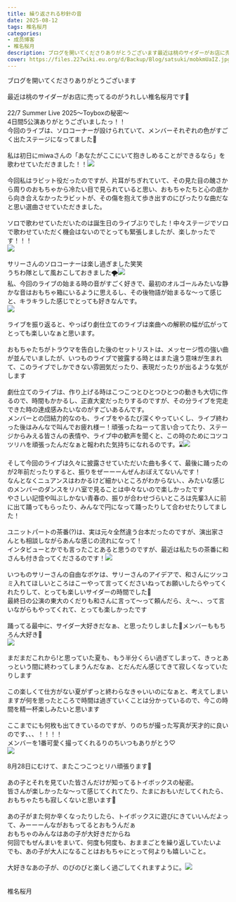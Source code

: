 ```yaml
---
title: 繰り返される秒針の音
date: 2025-08-12
tags: 椎名桜月
categories: 
- 成员博客
- 椎名桜月
description: ブログを開いてくださりありがとうございます最近は桃のサイダーがお店に売ってるのがうれしい椎名桜月です🍑22/7 Summer Live 2025〜Toyboxの秘密〜4日間5公演ありがとうございましたっ！！今回のライブは、ソロ...
cover: https://files.227wiki.eu.org/d/Backup/Blog/satsuki/mobkmUaIZ.jpg 
---
```

<div class="blog_detail__main">
<p>ブログを開いてくださりありがとうございます<br/><br/>最近は桃のサイダーがお店に売ってるのがうれしい椎名桜月です🍑<br/><br/>22/7 Summer Live 2025〜Toyboxの秘密〜<br/>4日間5公演ありがとうございましたっ！！<br/>今回のライブは、ソロコーナーが設けられていて、メンバーそれぞれの色がすごく出たステージになってました💙<br/><br/>私は初日にmiwaさんの「あなたがここにいて抱きしめることができるなら」を歌わせていただきました！！<img src="https://files.227wiki.eu.org/d/Backup/Blog/satsuki/mobkmUaIZ.jpg"><br/><br/>今回私はラビット役だったのですが、片耳がちぎれていて、その見た目の醜さから周りのおもちゃから冷たい目で見られていると思い、おもちゃたちと心の底から向き合えなかったラビットが、その傷を抱えて歩き出すのにぴったりな曲だなと思い選曲させていただきました。<br/><br/>ソロで歌わせていただいたのは誕生日のライブぶりでした！中々ステージでソロで歌わせていただく機会はないのでとっても緊張しましたが、楽しかったです！！！<br/><img src="https://files.227wiki.eu.org/d/Backup/Blog/satsuki/mobUcmHEj.jpg"><br/><br/>サリーさんのソロコーナーは楽し過ぎました笑笑<br/>うちわ隊として風おこしておきました🌪️<img src="https://files.227wiki.eu.org/d/Backup/Blog/satsuki/mob7EfVfT.jpg"><br/>私、今回のライブの始まる時の音がすごく好きで、最初のオルゴールみたいな静かな音はおもちゃ箱にいるように思えるし、その後物語が始まるな〜って感じと、キラキラした感じでとっても好きなんです。<br/><img src="https://files.227wiki.eu.org/d/Backup/Blog/satsuki/mobRoQZQL.jpg"><br/><br/>ライブを振り返ると、やっぱり劇仕立てのライブは楽曲への解釈の幅が広がってとっても楽しいなぁと思います。<br/><br/>おもちゃたちがトラウマを告白した後のセットリストは、メッセージ性の強い曲が並んでいましたが、いつものライブで披露する時とはまた違う意味が生まれて、このライブでしかできない雰囲気だったり、表現だったりが出るような気がします<br/><br/>劇仕立てのライブは、作り上げる時はこつこつとひとつひとつの動きも大切に作るので、時間もかかるし、正直大変だったりするのですが、その分ライブを完走できた時の達成感みたいなのがすごいあるんです。<br/>メンバーとの団結力的なのも、ライブをやるたび深くやっていくし、ライブ終わった後はみんなで叫んでお疲れ様ー！頑張ったねーって言い合ってたり、ステージからみえる皆さんの表情や、ライブ中の歓声を聞くと、この時のためにコツコツリハを頑張ったんだなぁと報われた気持ちになれるのです。⌛️<img src="https://files.227wiki.eu.org/d/Backup/Blog/satsuki/mobHRpPfv.jpg"><br/><br/>そして今回のライブは久々に披露させていただいた曲も多くて、最後に踊ったのが2年前だったりすると、振りをぜーーーんぜんおぼえてないんです！<br/>なんとなくニュアンスはわかるけど細かいところがわからない、、みたいな感じのメンバーのダンスをリハ室で見ることは中々ないので楽しかったです<br/>やさしい記憶や叫ぶしかない青春の、振りが合わせづらいところは先輩3人に前に出て踊ってもらったり、みんなで円になって踊ったりして合わせたりしてました！<br/><br/>ユニットパートの茶番(?)は、実は元々全然違う台本だったのですが、演出家さんとも相談しながらあんな感じの流れになって！<br/>インタビューとかでも言ったことあると思うのですが、最近は私たちの茶番に和さんも付き合ってくださるのです！<img src="https://files.227wiki.eu.org/d/Backup/Blog/satsuki/mobpv8Mdg.jpg"><br/><br/>いつものサリーさんの自由なボケは、サリーさんのアイデアで、和さんにツッコミ入れてほしいところはこーやって言ってくださいねってお願いしたらやってくれたりして、とっても楽しいサイダーの時間でした🫧<br/>最終日の公演の東大のくだりも和さんに言って〜って頼んだら、え〜、、って言いながらもやってくれて、とっても楽しかったです<br/><br/>踊ってる最中に、サイダー大好きだなぁ、と思ったりしました🥤メンバーももちろん大好き🩵<br/><img src="https://files.227wiki.eu.org/d/Backup/Blog/satsuki/mobqZh71l.jpg"><br/><br/>まだまだこれから!と思っていた夏も、もう半分くらい過ぎてしまって、きっとあっという間に終わってしまうんだなぁ、とだんだん感じてきて寂しくなっていたりします<br/><br/>この楽しくて仕方がない夏がずっと終わらなきゃいいのになぁと、考えてしまいますが何を思ったところで時間は過ぎていくことは分かっているので、今この時間を精一杯楽しみたいと思います<br/><br/>ここまでにも何枚も出てきているのですが、りのちが撮った写真が天才的に良いのです、、、！！！！<br/>メンバーを1番可愛く撮ってくれるりのちいつもありがとう♡<br/><img src="https://files.227wiki.eu.org/d/Backup/Blog/satsuki/mobrngLPN.jpg"><br/><br/>8月28日にむけて、またこつこつとリハ頑張ります👊<br/><br/>あの子とそれを見ていた皆さんだけが知ってるトイボックスの秘密。<br/>皆さんが楽しかったな〜って感じてくれてたり、たまにおもいだしてくれたら、おもちゃたちも寂しくないと思います🐰<br/><br/>あの子がまた何か辛くなったりしたら、トイボックスに遊びにきていいんだよって、みーーーんながおもってるとおもうんだぁ<br/>おもちゃのみんなはあの子が大好きだからね<br/>何回でもぜんまいをまいて、何度も何度も、おままごとを繰り返していたいよ<br/>でも、あの子が大人になることはおもちゃにとって何よりも嬉しいこと。<br/><br/>大好きなあの子が、のびのびと楽しく過ごしてくれますように。<img src="https://files.227wiki.eu.org/d/Backup/Blog/satsuki/mobesq1Xj.jpg"><br/><br/><br/>椎名桜月</img></img></img></img></img></img></img></img></img></p>
<!--twitter-->

<!--//twitter-->
</div>